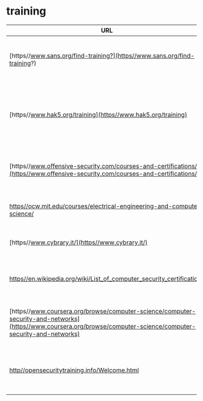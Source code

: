 # training

| URL | Title | Description |
| --- | --- | --- |
| [https//www.sans.org/find-training?](https//www.sans.org/find-training?) | SANS | Online and in-person training courses. Most courses also offer well known industry certificates for various skills. |
| [https//www.hak5.org/training](https//www.hak5.org/training) | Pentest with Hak5 | Part instructor-led training. Part simulated pentest. Like no other InfoSec training. In Pentest with Hak5 you aren’t just a student – you join Hak5 on a simulated Red Team engagement. |
| [https//www.offensive-security.com/courses-and-certifications/](https//www.offensive-security.com/courses-and-certifications/) | Offensive Security | Courses focused on real world application of skills. Classes are presented side by side with a lab for students to learn while doing. |
| [https//ocw.mit.edu/courses/electrical-engineering-and-computer-science/](https//ocw.mit.edu/courses/electrical-engineering-and-computer-science/) | MIT Open Courseware - Computer Science | MIT computer science courses available for watching online for free |
| [https//www.cybrary.it/](https//www.cybrary.it/) | Cybrary | Access high quality, exclusive cybersecurity and I.T. video learning resources. |
| [https//en.wikipedia.org/wiki/List_of_computer_security_certifications](https//en.wikipedia.org/wiki/List_of_computer_security_certifications) | Wikipedia - List of computer security certifications | A Wikipedia article on computer security certifications |
| [https//www.coursera.org/browse/computer-science/computer-security-and-networks](https//www.coursera.org/browse/computer-science/computer-security-and-networks) | Coursera | Computer security and networks courses address the foundations of creating modern, secure software and hardware. |
| [http//opensecuritytraining.info/Welcome.html](http//opensecuritytraining.info/Welcome.html) | Open Security Training | OpenSecurityTraining.info is dedicated to sharing training material for computer security classes, on any topic, that are at least one day long. |
